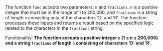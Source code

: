 The function `func` accepts two parameters: `n` and `fractions`. `n` is a positive integer that must be in the range of 1 to 200,000, and `fractions` is a string of length `n` consisting only of the characters 'D' and 'R'. The function processes these inputs and returns a result based on the specified logic related to the characters in the `fractions` string. 

Functionality: **The function accepts a positive integer `n` (1 ≤ n ≤ 200,000) and a string `fractions` of length `n` consisting of characters 'D' and 'R'.**